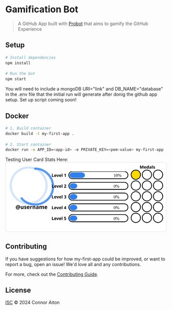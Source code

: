 # Gamification Bot

> A GitHub App built with [Probot](https://github.com/probot/probot) that aims to gamify the GitHub Experience

## Setup

```sh
# Install dependencies
npm install

# Run the bot
npm start
```
You will need to include a mongoDB URI="link" and DB_NAME="database" in the .env file that the initial run will generate after donig the github app setup.
Set up script coming soon!

## Docker

```sh
# 1. Build container
docker build -t my-first-app .

# 2. Start container
docker run -e APP_ID=<app-id> -e PRIVATE_KEY=<pem-value> my-first-app

```

Testing User Card Stats Here:<br>
![User Draft Stats](/userCards/test.svg)

## Contributing

If you have suggestions for how my-first-app could be improved, or want to report a bug, open an issue! We'd love all and any contributions.

For more, check out the [Contributing Guide](CONTRIBUTING.md).

## License

[ISC](LICENSE) © 2024 Connor Aiton
